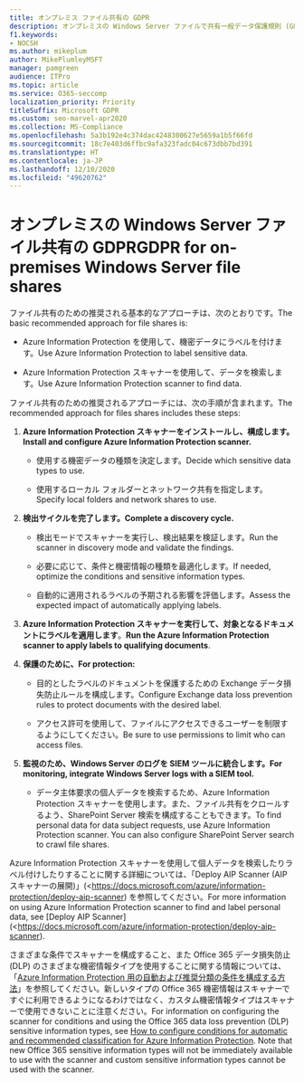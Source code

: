```yaml
---
title: オンプレミス ファイル共有の GDPR
description: オンプレミスの Windows Server ファイルで共有一般データ保護規則 (GDPR) の要件に対応する方法について説明します。
f1.keywords:
- NOCSH
ms.author: mikeplum
author: MikePlumleyMSFT
manager: pamgreen
audience: ITPro
ms.topic: article
ms.service: O365-seccomp
localization_priority: Priority
titleSuffix: Microsoft GDPR
ms.custom: seo-marvel-apr2020
ms.collection: MS-Compliance
ms.openlocfilehash: 5a3b192e4c374dac4248300627e5659a1b5f66fd
ms.sourcegitcommit: 18c7e403d6ffbc9afa323fadc04c673dbb7bd391
ms.translationtype: HT
ms.contentlocale: ja-JP
ms.lasthandoff: 12/10/2020
ms.locfileid: "49620762"
---
```

# <a name="gdpr-for-on-premises-windows-server-file-shares"></a><span data-ttu-id="2200b-103">オンプレミスの Windows Server ファイル共有の GDPR</span><span class="sxs-lookup"><span data-stu-id="2200b-103">GDPR for on-premises Windows Server file shares</span></span>

<span data-ttu-id="2200b-104">ファイル共有のための推奨される基本的なアプローチは、次のとおりです。</span><span class="sxs-lookup"><span data-stu-id="2200b-104">The basic recommended approach for file shares is:</span></span>

-   <span data-ttu-id="2200b-105">Azure Information Protection を使用して、機密データにラベルを付けます。</span><span class="sxs-lookup"><span data-stu-id="2200b-105">Use Azure Information Protection to label sensitive data.</span></span>

-   <span data-ttu-id="2200b-106">Azure Information Protection スキャナーを使用して、データを検索します。</span><span class="sxs-lookup"><span data-stu-id="2200b-106">Use Azure Information Protection scanner to find data.</span></span>

<span data-ttu-id="2200b-107">ファイル共有のための推奨されるアプローチには、次の手順が含まれます。</span><span class="sxs-lookup"><span data-stu-id="2200b-107">The recommended approach for files shares includes these steps:</span></span>

1.  <span data-ttu-id="2200b-108">**Azure Information Protection スキャナーをインストールし、構成します。**</span><span class="sxs-lookup"><span data-stu-id="2200b-108">**Install and configure Azure Information Protection scanner.**</span></span>

    -   <span data-ttu-id="2200b-109">使用する機密データの種類を決定します。</span><span class="sxs-lookup"><span data-stu-id="2200b-109">Decide which sensitive data types to use.</span></span>

    -   <span data-ttu-id="2200b-110">使用するローカル フォルダーとネットワーク共有を指定します。</span><span class="sxs-lookup"><span data-stu-id="2200b-110">Specify local folders and network shares to use.</span></span>

2.  <span data-ttu-id="2200b-111">**検出サイクルを完了します。**</span><span class="sxs-lookup"><span data-stu-id="2200b-111">**Complete a discovery cycle.**</span></span>

    -   <span data-ttu-id="2200b-112">検出モードでスキャナーを実行し、検出結果を検証します。</span><span class="sxs-lookup"><span data-stu-id="2200b-112">Run the scanner in discovery mode and validate the findings.</span></span>

    -   <span data-ttu-id="2200b-113">必要に応じて、条件と機密情報の種類を最適化します。</span><span class="sxs-lookup"><span data-stu-id="2200b-113">If needed, optimize the conditions and sensitive information types.</span></span>

    -   <span data-ttu-id="2200b-114">自動的に適用されるラベルの予期される影響を評価します。</span><span class="sxs-lookup"><span data-stu-id="2200b-114">Assess the expected impact of automatically applying labels.</span></span>

3.  <span data-ttu-id="2200b-115">**Azure Information Protection スキャナーを実行して、対象となるドキュメントにラベルを適用します**。</span><span class="sxs-lookup"><span data-stu-id="2200b-115">**Run the Azure Information Protection scanner to apply labels to qualifying documents**.</span></span>

4.  <span data-ttu-id="2200b-116">**保護のために、**</span><span class="sxs-lookup"><span data-stu-id="2200b-116">**For protection:**</span></span>

    -   <span data-ttu-id="2200b-117">目的としたラベルのドキュメントを保護するための Exchange データ損失防止ルールを構成します。</span><span class="sxs-lookup"><span data-stu-id="2200b-117">Configure Exchange data loss prevention rules to protect documents with the desired label.</span></span>

    -   <span data-ttu-id="2200b-118">アクセス許可を使用して、ファイルにアクセスできるユーザーを制限するようにしてください。</span><span class="sxs-lookup"><span data-stu-id="2200b-118">Be sure to use permissions to limit who can access files.</span></span>

5.  <span data-ttu-id="2200b-119">**監視のため、Windows Server のログを SIEM ツールに統合します。**</span><span class="sxs-lookup"><span data-stu-id="2200b-119">**For monitoring, integrate Windows Server logs with a SIEM tool.**</span></span>

    -   <span data-ttu-id="2200b-p101">データ主体要求の個人データを検索するため、Azure Information Protection スキャナーを使用します。また、ファイル共有をクロールするよう、SharePoint Server 検索を構成することもできます。</span><span class="sxs-lookup"><span data-stu-id="2200b-p101">To find personal data for data subject requests, use Azure Information Protection scanner. You can also configure SharePoint Server search to crawl file shares.</span></span>

<span data-ttu-id="2200b-122">Azure Information Protection スキャナーを使用して個人データを検索したりラベル付けしたりすることに関する詳細については、「Deploy AIP Scanner (AIP スキャナーの展開)」(<https://docs.microsoft.com/azure/information-protection/deploy-aip-scanner) を参照してください。</span><span class="sxs-lookup"><span data-stu-id="2200b-122">For more information on using Azure Information Protection scanner to find and label personal data, see [Deploy AIP Scanner](<https://docs.microsoft.com/azure/information-protection/deploy-aip-scanner).</span></span>

<span data-ttu-id="2200b-p102">さまざまな条件でスキャナーを構成すること、また Office 365 データ損失防止 (DLP) のさまざまな機密情報タイプを使用することに関する情報については、「[Azure Information Protection 用の自動および推奨分類の条件を構成する方法](https://docs.microsoft.com/information-protection/deploy-use/configure-policy-classification)」を参照してください。新しいタイプの Office 365 機密情報はスキャナーですぐに利用できるようになるわけではなく、カスタム機密情報タイプはスキャナーで使用できないことに注意ください。</span><span class="sxs-lookup"><span data-stu-id="2200b-p102">For information on configuring the scanner for conditions and using the Office 365 data loss prevention (DLP) sensitive information types, see [How to configure conditions for automatic and recommended classification for Azure Information Protection](https://docs.microsoft.com/information-protection/deploy-use/configure-policy-classification). Note that new Office 365 sensitive information types will not be immediately available to use with the scanner and custom sensitive information types cannot be used with the scanner.</span></span>
